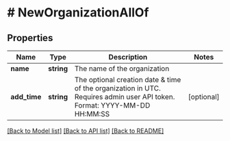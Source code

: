 # # NewOrganizationAllOf

## Properties

Name | Type | Description | Notes
------------ | ------------- | ------------- | -------------
**name** | **string** | The name of the organization |
**add_time** | **string** | The optional creation date &amp; time of the organization in UTC. Requires admin user API token. Format: YYYY-MM-DD HH:MM:SS | [optional]

[[Back to Model list]](../../README.md#models) [[Back to API list]](../../README.md#endpoints) [[Back to README]](../../README.md)
